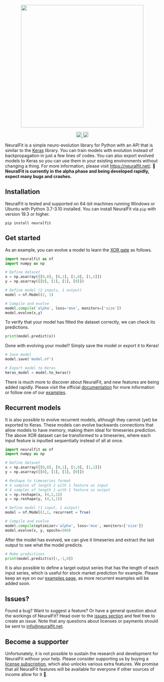 <p align="center"><img src="https://i.imgur.com/qW1uHNl.png" width=400px></p>

<p align="center"><a href="https://badge.fury.io/py/neuralfit"><img src="https://badge.fury.io/py/neuralfit.svg" alt="PyPI version" height="18"></a><a href="https://github.com/mkenney/software-guides/blob/master/STABILITY-BADGES.md#alpha">    <img height=18 src="https://img.shields.io/badge/stability-alpha-33bbff.svg" alt="Alpha"></a></p>

NeuralFit is a simple neuro-evolution library for Python with an API that is similar to the [Keras](https://keras.io/) library. You can train models with evolution instead of backpropagation in just a few lines of codes. You can also export evolved models to Keras so you can use them in your existing environments without changing a thing. For more information, please visit https://neuralfit.net/. <b>🐛 NeuralFit is currently in the alpha phase and being developed rapidly, expect many bugs and crashes.</b>

## Installation
NeuralFit is tested and supported on 64-bit machines running Windows or Ubuntu with Python 3.7-3.10 installed. You can install NeuralFit via `pip` with version 19.3 or higher.

```
pip install neuralfit
```

## Get started
As an example, you can evolve a model to learn the [XOR gate](https://en.wikipedia.org/wiki/XOR_gate) as follows.

```python
import neuralfit as nf
import numpy as np

# Define dataset
x = np.asarray([[0,0], [0,1], [1,0], [1,1]])
y = np.asarray([[0], [1], [1], [0]])

# Define model (2 inputs, 1 output)
model = nf.Model(2, 1)

# Compile and evolve
model.compile('alpha', loss='mse', monitors=['size'])
model.evolve(x,y)
```

To verify that your model has fitted the dataset correctly, we can check its predictions. 

```python
print(model.predict(x))
```

Done with evolving your model? Simply save the model or export it to Keras!

```python
# Save model
model.save('model.nf')

# Export model to Keras
keras_model = model.to_keras()
```

There is much more to discover about NeuralFit, and new features are being added rapidly. Please visit the official [documentation](https://neuralfit.net/documentation/) for more information or follow one of our [examples](https://neuralfit.net/examples/). 

## Recurrent models
It is also possible to evolve recurrent models, although they cannot (yet) be exported to Keras. These models can evolve backwards connections that allow models to have memory, making them ideal for timeseries prediction. The above XOR dataset can be transformed to a timeseries, where each input feature is inputted sequentially instead of all at once.

```python
import neuralfit as nf
import numpy as np

# Define dataset
x = np.asarray([[0,0], [0,1], [1,0], [1,1]])
y = np.asarray([[0], [1], [1], [0]])

# Reshape to timeseries format
# 4 samples of length 2 with 1 feature as input
# 4 samples of length 1 with 1 feature as output
x = np.reshape(x, (4,2,1))
y = np.reshape(y, (4,1,1)) 

# Define model (1 input, 1 output)
model = nf.Model(1,1, recurrent = True)

# Compile and evolve
model.compile(optimizer='alpha', loss='mse', monitors=['size'])
model.evolve(x, y, epochs=500)
```

After the model has evolved, we can give it timeseries and extract the last output to see what the model predicts.

```python
# Make predictions
print(model.predict(x)[:,-1,0])
```

It is also possible to define a target output series that has the length of each input series, which is useful for stock market prediction for example. Please keep an eye on our [examples page](https://neuralfit.net/examples/), as more recurrent examples will be added soon. 


## Issues?
Found a bug? Want to suggest a feature? Or have a general question about the workings of NeuralFit? Head over to the [issues section](https://github.com/neural-fit/neuralfit/issues) and feel free to create an issue. Note that any questions about licenses or payments should be sent to info@neuralfit.net. 

## Become a supporter
Unfortunately, it is not possible to sustain the research and development for NeuralFit withour your help. Please consider supporting us by buying a [license subscription](https://neuralfit.net/licenses/), which also unlocks various extra features. We promise that all NeuralFit features will be available for everyone if other sources of income allow for it 💚. 

